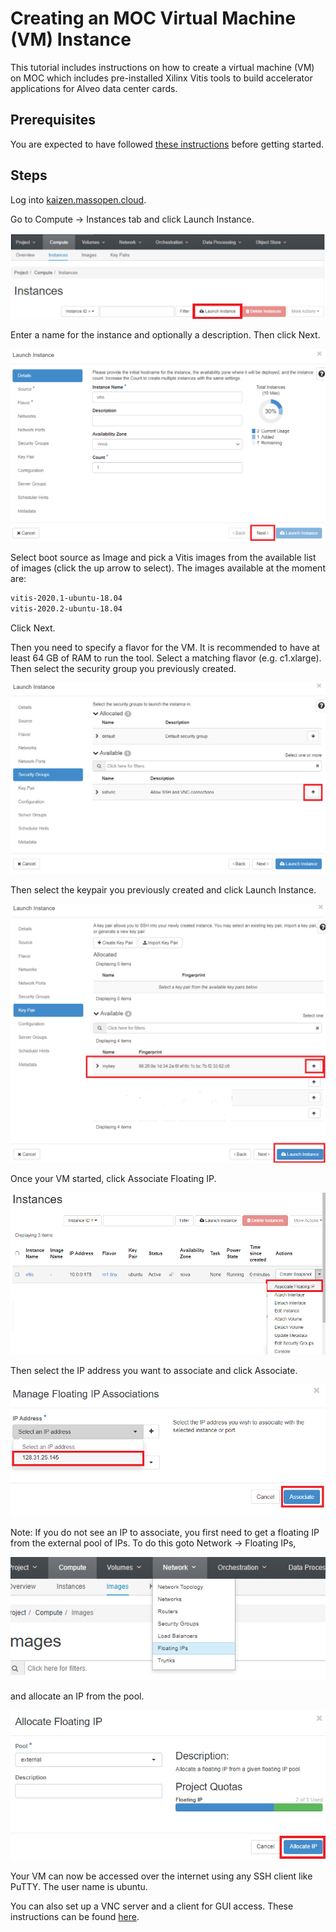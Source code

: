 # Creating an MOC Virtual Machine (VM) Instance

This tutorial includes instructions on how to create a virtual machine (VM) on MOC which includes pre-installed Xilinx Vitis tools to build accelerator applications for Alveo data center cards.

## Prerequisites

You are expected to have followed [these instructions](https://github.com/OCT-FPGA/OCT-Tutorials/blob/master/mocsetup/account-setup-and-configuration.md) before getting started.

## Steps

Log into [kaizen.massopen.cloud](https://kaizen.massopen.cloud).

Go to Compute &#8594; Instances tab and click Launch Instance. 

![plot](images/11_instances.png)

Enter a name for the instance and optionally a description. Then click Next.

![plot](images/12_launch_instance1.png)

Select boot source as Image and pick a Vitis images from the available list of images (click the up arrow to select). The images available at the moment are: 

```bash
vitis-2020.1-ubuntu-18.04
vitis-2020.2-ubuntu-18.04
```
Click Next.

<!---![plot](images/13_launch_instance2.png)--->

Then you need to specify a flavor for the VM. It is recommended to have at least 64 GB of RAM to run the tool. Select a matching flavor (e.g. c1.xlarge).
Then select the security group you previously created.

![plot](images/14_launch_instance3.png)

Then select the keypair you previously created and click Launch Instance.

![plot](images/15_launch_instance4.png)

Once your VM started, click Associate Floating IP.

![plot](images/16_associate_floating_ip.png)

Then select the IP address you want to associate and click Associate.

![plot](images/17_manage_floating_ip.png)

Note: If you do not see an IP to associate, you first need to get a floating IP from the external pool of IPs. To do this goto Network &#8594; Floating IPs,

![plot](images/18_floating_ip_associate.png)

and allocate an IP from the pool.

![plot](images/19_allocate_ip.png)

Your VM can now be accessed over the internet using any SSH client like PuTTY. The user name is ubuntu.

You can also set up a VNC server and a client for GUI access. These instructions can be found [here](https://github.com/OCT-FPGA/OCT-Tutorials/blob/main/vncsshsetup/README.md
). 
